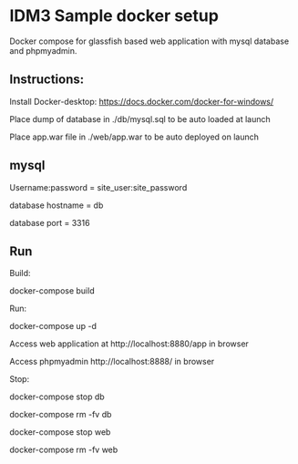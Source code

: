 # IDM3 Sample docker setup

Docker compose for glassfish based web application with mysql database and phpmyadmin. 

## Instructions:
Install Docker-desktop:  https://docs.docker.com/docker-for-windows/

Place dump of database in ./db/mysql.sql to be auto loaded at launch

Place app.war file in ./web/app.war to be auto deployed on launch

## mysql

Username:password = site_user:site_password

database hostname = db

database port = 3316


## Run

Build:

docker-compose build

Run:

docker-compose up -d

Access web application at http://localhost:8880/app in browser

Access phpmyadmin  http://localhost:8888/ in browser

Stop:

docker-compose stop db

docker-compose rm -fv db

docker-compose stop web

docker-compose rm -fv web



